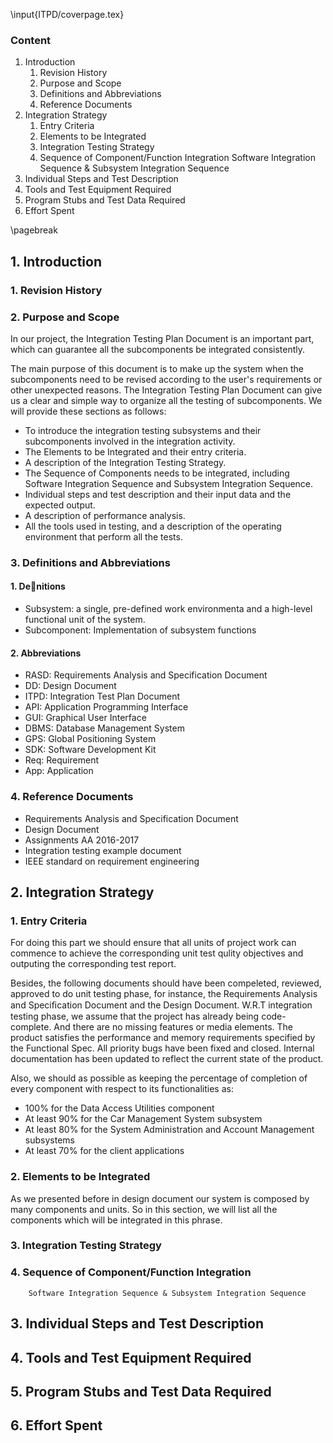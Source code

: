 \input{ITPD/coverpage.tex}

### __Content__
1. Introduction
    1. Revision History
    2. Purpose and Scope
    3. Definitions and Abbreviations
    4. Reference Documents
2. Integration Strategy
    1. Entry Criteria
    2. Elements to be Integrated
    3. Integration Testing Strategy
    4. Sequence of Component/Function Integration
        Software Integration Sequence & Subsystem Integration Sequence
3. Individual Steps and Test Description
4. Tools and Test Equipment Required
5. Program Stubs and Test Data Required
6. Effort Spent

\pagebreak

## 1. Introduction
###  1. Revision History

### 2. Purpose and Scope
In our project, the Integration Testing Plan Document is an important part, which can guarantee all the subcomponents be  integrated consistently.

The main purpose of this document is to make up the system when the subcomponents need to be revised according to the user's requirements or other unexpected reasons. The  Integration Testing Plan Document can give us a clear and simple way to organize all the testing of subcomponents. We will provide these sections as follows:
  - To introduce the integration testing subsystems and their subcomponents involved in the integration activity.
  - The Elements to be Integrated and their entry criteria.
  - A description of the Integration Testing Strategy.
  - The Sequence of Components needs to be integrated, including Software Integration Sequence and Subsystem Integration Sequence.
  - Individual steps and test description and their input data and the expected output.
  - A description of performance analysis.
  - All the tools used in testing, and a description of the operating environment that perform all the tests.

### 3. Definitions and Abbreviations
#### 1. Denitions
  - Subsystem: a single, pre-defined work environmenta and a high-level functional unit of the system.
  - Subcomponent: Implementation of subsystem functions
#### 2. Abbreviations
  - RASD: Requirements Analysis and Specification Document
  - DD: Design Document
  - ITPD: Integration Test Plan Document
  - API: Application Programming Interface
  - GUI: Graphical User Interface
  - DBMS: Database Management System
  - GPS: Global Positioning System
  - SDK: Software Development Kit
  - Req: Requirement
  - App: Application
### 4. Reference Documents
  - Requirements Analysis and Specification Document
  - Design Document
  - Assignments AA 2016-2017
  - Integration testing example document
  - IEEE standard on requirement engineering
## 2. Integration Strategy

### 1. Entry Criteria

For doing this part we should ensure that all units of project work can commence to achieve the corresponding unit test qulity objectives and outputing the corresponding test report.

Besides, the following documents should have been compeleted, reviewed, approved to do unit testing phase, for instance, the Requirements Analysis and Speciﬁcation Document and the Design Document. W.R.T integration testing phase, we assume that the project has already being code-complete. And there are no missing features or media elements. The product satisfies the performance and memory requirements specified by the Functional Spec. All priority bugs have been fixed and closed. Internal documentation has been updated to reflect the current state of the product.

Also, we should as possible as keeping the percentage of completion of every component with respect to its functionalities as:

- 100% for the Data Access Utilities component
- At least 90% for the Car Management System subsystem
- At least 80% for the System Administration and Account Management subsystems
- At least 70% for the client applications  


### 2. Elements to be Integrated

As we presented before in design document our system is composed by many components and units. So in this section, we will list all the components which will be integrated in this phrase.



### 3. Integration Testing Strategy

### 4. Sequence of Component/Function Integration

        Software Integration Sequence & Subsystem Integration Sequence

## 3. Individual Steps and Test Description

## 4. Tools and Test Equipment Required

## 5. Program Stubs and Test Data Required

## 6. Effort Spent
